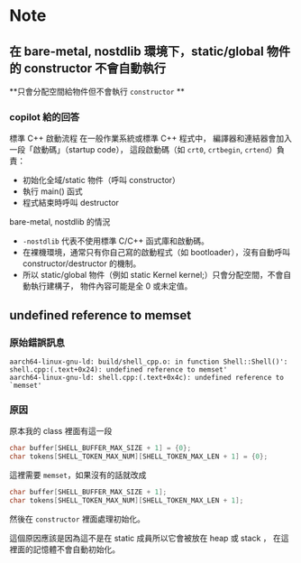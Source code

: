 # Note

## 在 bare-metal, nostdlib 環境下，static/global 物件的 constructor 不會自動執行


**只會分配空間給物件但不會執行 `constructor` **

### copilot 給的回答

標準 C++ 啟動流程
在一般作業系統或標準 C++ 程式中，
編譯器和連結器會加入一段「啟動碼」（startup code），
這段啟動碼（如 `crt0`, `crtbegin`, `crtend`）負責：

- 初始化全域/static 物件（呼叫 constructor）
- 執行 main() 函式
- 程式結束時呼叫 destructor

bare-metal, nostdlib 的情況
- `-nostdlib` 代表不使用標準 C/C++ 函式庫和啟動碼。
- 在裸機環境，通常只有你自己寫的啟動程式（如 bootloader），沒有自動呼叫 constructor/destructor 的機制。
- 所以 static/global 物件（例如 static Kernel kernel;）只會分配空間，不會自動執行建構子，
物件內容可能是全 0 或未定值。

## undefined reference to memset 

### 原始錯誤訊息

```
aarch64-linux-gnu-ld: build/shell_cpp.o: in function Shell::Shell()': shell.cpp:(.text+0x24): undefined reference to memset'
aarch64-linux-gnu-ld: shell.cpp:(.text+0x4c): undefined reference to `memset'
```

### 原因

原本我的 class 裡面有這一段

```cpp
char buffer[SHELL_BUFFER_MAX_SIZE + 1] = {0};
char tokens[SHELL_TOKEN_MAX_NUM][SHELL_TOKEN_MAX_LEN + 1] = {0};
```

這裡需要 `memset`，如果沒有的話就改成

```cpp
char buffer[SHELL_BUFFER_MAX_SIZE + 1];
char tokens[SHELL_TOKEN_MAX_NUM][SHELL_TOKEN_MAX_LEN + 1];
```

然後在 `constructor` 裡面處理初始化。

這個原因應該是因為這不是在 static 成員所以它會被放在 heap 或 stack ， 在這裡面的記憶體不會自動初始化。